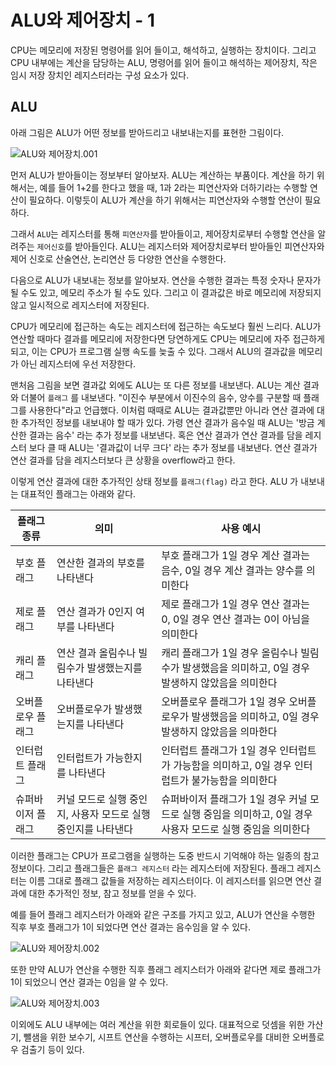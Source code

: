 # ALU와 제어장치 - 1

CPU는 메모리에 저장된 명령어를 읽어 들이고, 해석하고, 실행하는 장치이다. 그리고 CPU 내부에는 계산을 담당하는 ALU, 명령어를 읽어 들이고 해석하는 제어장치, 작은 임시 저장 장치인 레지스터라는 구성 요소가 있다.

## ALU

아래 그림은 ALU가 어떤 정보를 받아드리고 내보내는지를 표현한 그림이다.

![‎ALU와 제어장치.‎001](<04-01. ALU와 제어장치 - 1.001.jpeg>)

먼저 ALU가 받아들이는 정보부터 알아보자. ALU는 계산하는 부품이다. 계산을 하기 위해서는, 예를 들어 1+2를 한다고 했을 때, 1과 2라는 피연산자와 더하기라는 수행할 연산이 필요하다. 이렇듯이 ALU가 계산을 하기 위해서는 피연산자와 수행할 연산이 필요하다.

그래서 `ALU`는 레지스터를 통해 `피연산자`를 받아들이고, 제어장치로부터 수행할 연산을 알려주는 `제어신호`를 받아들인다. ALU는 레지스터와 제어장치로부터 받아들인 피연산자와 제어 신호로 산술연산, 논리연산 등 다양한 연산을 수행한다.

다음으로 ALU가 내보내는 정보를 알아보자. 연산을 수행한 결과는 특정 숫자나 문자가 될 수도 있고, 메모리 주소가 될 수도 있다. 그리고 이 결과값은 바로 메모리에 저장되지 않고 일시적으로 레지스터에 저장된다.

CPU가 메모리에 접근하는 속도는 레지스터에 접근하는 속도보다 훨씬 느리다. ALU가 연산할 때마다 결과를 메모리에 저장한다면 당연하게도 CPU는 메모리에 자주 접근하게 되고, 이는 CPU가 프로그램 실행 속도를 늦출 수 있다. 그래서 ALU의 결과값을 메모리가 아닌 레지스터에 우선 저장한다.

맨처음 그림을 보면 결과값 외에도 ALU는 또 다른 정보를 내보낸다. ALU는 계산 결과와 더불어 `플래그` 를 내보낸다. "이진수 부분에서 이진수의 음수, 양수를 구분할 때 플래그를 사용한다"라고 언급했다. 이처럼 때때로 ALU는 결과값뿐만 아니라 연산 결과에 대한 추가적인 정보를 내보내야 할 때가 있다. 가령 연산 결과가 음수일 때 ALU는 '방금 계산한 결과는 음수' 라는 추가 정보를 내보낸다. 혹은 연산 결과가 연산 결과를 담을 레지스터 보다 클 때 ALU는 '결과값이 너무 크다' 라는 추가 정보를 내보낸다. 연산 결과가 연산 결과를 담을 레지스터보다 큰 상황을 overflow라고 한다.

이렇게 연산 결과에 대한 추가적인 상태 정보를 `플래그(flag)` 라고 한다. ALU 가 내보내는 대표적인 플래그는 아래와 같다.

|플래그 종류|의미|사용 예시|
|---|---|---|
|부호 플래그|연산한 결과의 부호를 나타낸다|부호 플래그가 1일 경우 계산 결과는 음수, 0일 경우 계산 결과는 양수를 의미한다|
|제로 플래그|연산 결과가 0인지 여부를 나타낸다|제로 플래그가 1일 경우 연산 결과는 0, 0일 경우 연산 결과는 0이 아님을 의미한다|
|캐리 플래그|연산 결과 올림수나 빌림수가 발생했는지를 나타낸다|캐리 플래그가 1일 경우 올림수나 빌림수가 발생했음을 의미하고, 0일 경우 발생하지 않았음을 의미한다|
|오버플로우 플래그|오버플로우가 발생했는지를 나타낸다|오버플로우 플래그가 1일 경우 오버플로우가 발생했음을 의미하고, 0일 경우 발생하지 않았음을 의마한다|
|인터럽트 플래그|인터럽트가 가능한지를 나타낸다|인터럽트 플래그가 1일 경우 인터럽트가 가능함을 의미하고, 0일 경우 인터럽트가 불가능함을 의미한다|
|슈퍼바이저 플래그|커널 모드로 실행 중인지, 사용자 모드로 실행 중인지를 나타낸다|슈퍼바이저 플래그가 1일 경우 커널 모드로 실행 중임을 의미하고, 0일 경우 사용자 모드로 실행 중임을 의미한다|

이러한 플래그는 CPU가 프로그램을 실행하는 도중 반드시 기억해야 하는 일종의 참고 정보이다. 그리고 플래그들은 `플래그 레지스터` 라는 레지스터에 저장된다. 플래그 레지스터는 이름 그대로 플래그 값들을 저장하는 레지스터이다. 이 레지스터를 읽으면 연산 결과에 대한 추가적인 정보, 참고 정보를 얻을 수 있다.

예를 들어 플래그 레지스터가 아래와 같은 구조를 가지고 있고, ALU가 연산을 수행한 직후 부호 플래그가 1이 되었다면 연산 결과는 음수임을 알 수 있다.

![‎ALU와 제어장치.‎002](<04-01. ALU와 제어장치 - 1.002.jpeg>)

또한 만약 ALU가 연산을 수행한 직후 플래그 레지스터가 아래와 같다면 제로 플래그가 1이 되었으니 연산 결과는 0임을 알 수 있다.

![‎ALU와 제어장치.‎003](<04-01. ALU와 제어장치 - 1.003.jpeg>)

이외에도 ALU 내부에는 여러 계산을 위한 회로들이 있다. 대표적으로 덧셈을 위한 가산기, 뺄샘을 위한 보수기, 시프트 연산을 수행하는 시프터, 오버플로우를 대비한 오버플로우 검출기 등이 있다.